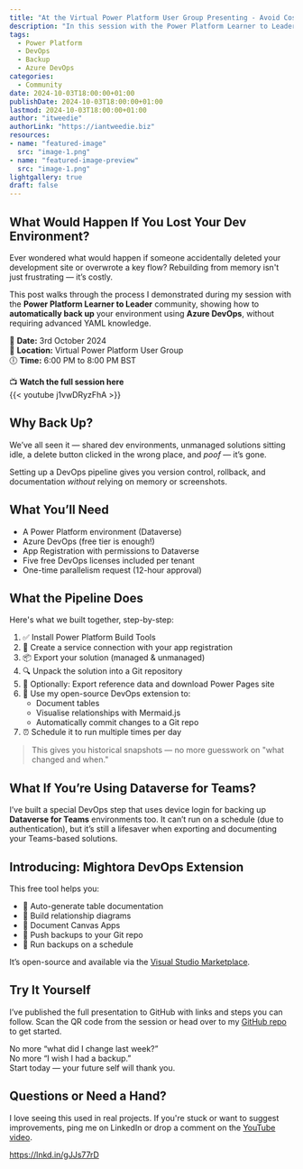 ```yaml
---
title: "At the Virtual Power Platform User Group Presenting - Avoid Costly Mistakes: Backing Up Your Power Platform Development Environment"
description: "In this session with the Power Platform Learner to Leader community, I shared how to avoid common mistakes and data loss by backing up your Power Platform development environment using Azure DevOps pipelines. Here's a step-by-step guide you can follow."
tags:
  - Power Platform
  - DevOps
  - Backup
  - Azure DevOps
categories:
  - Community
date: 2024-10-03T18:00:00+01:00
publishDate: 2024-10-03T18:00:00+01:00
lastmod: 2024-10-03T18:00:00+01:00
author: "itweedie"
authorLink: "https://iantweedie.biz"
resources:
- name: "featured-image"
  src: "image-1.png"
- name: "featured-image-preview"
  src: "image-1.png"
lightgallery: true
draft: false
---
```


## What Would Happen If You Lost Your Dev Environment?

Ever wondered what would happen if someone accidentally deleted your development site or overwrote a key flow? Rebuilding from memory isn't just frustrating — it’s costly.

This post walks through the process I demonstrated during my session with the **Power Platform Learner to Leader** community, showing how to **automatically back up** your environment using **Azure DevOps**, without requiring advanced YAML knowledge.

📅 **Date:** 3rd October 2024  
📍 **Location:** Virtual Power Platform User Group  
🕕 **Time:** 6:00 PM to 8:00 PM BST

📺 **Watch the full session here**  
{{< youtube j1vwDRyzFhA >}}

## Why Back Up?

We’ve all seen it — shared dev environments, unmanaged solutions sitting idle, a delete button clicked in the wrong place, and *poof* — it’s gone. 

Setting up a DevOps pipeline gives you version control, rollback, and documentation *without* relying on memory or screenshots.

## What You’ll Need

- A Power Platform environment (Dataverse)
- Azure DevOps (free tier is enough!)
- App Registration with permissions to Dataverse
- Five free DevOps licenses included per tenant
- One-time parallelism request (12-hour approval)


## What the Pipeline Does

Here's what we built together, step-by-step:

1. ✅ Install Power Platform Build Tools
2. 🔐 Create a service connection with your app registration
3. 📦 Export your solution (managed & unmanaged)
4. 🔍 Unpack the solution into a Git repository
5. 📖 Optionally: Export reference data and download Power Pages site
6. 📄 Use my open-source DevOps extension to:
   - Document tables
   - Visualise relationships with Mermaid.js
   - Automatically commit changes to a Git repo
7. ⏰ Schedule it to run multiple times per day

> This gives you historical snapshots — no more guesswork on "what changed and when."

## What If You’re Using Dataverse for Teams?

I’ve built a special DevOps step that uses device login for backing up **Dataverse for Teams** environments too. It can’t run on a schedule (due to authentication), but it’s still a lifesaver when exporting and documenting your Teams-based solutions.


## Introducing: Mightora DevOps Extension

This free tool helps you:

- 📘 Auto-generate table documentation
- 🔗 Build relationship diagrams
- 🧠 Document Canvas Apps
- 🔄 Push backups to your Git repo
- 📅 Run backups on a schedule

It’s open-source and available via the [Visual Studio Marketplace](https://marketplace.visualstudio.com/items?itemName=mightoraio.mightora-power-platform-devOps-extension).


## Try It Yourself

I’ve published the full presentation to GitHub with links and steps you can follow. Scan the QR code from the session or head over to my [GitHub repo](https://github.com/itweedie) to get started.

No more “what did I change last week?”  
No more “I wish I had a backup.”  
Start today — your future self will thank you.

## Questions or Need a Hand?

I love seeing this used in real projects. If you're stuck or want to suggest improvements, ping me on LinkedIn or drop a comment on the [YouTube video](https://www.youtube.com/watch?v=niGK67se5Es).

https://lnkd.in/gJJs77rD